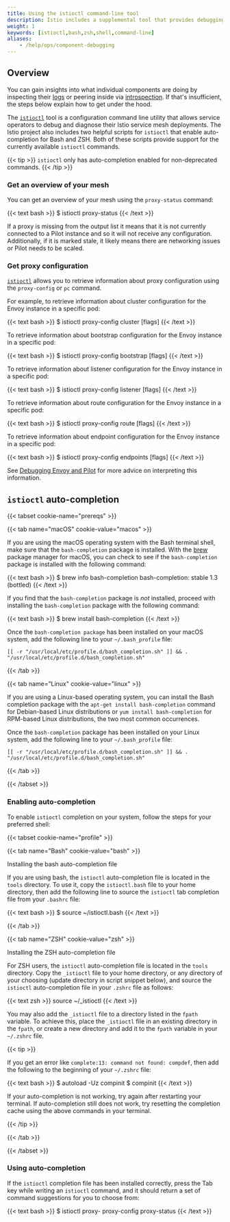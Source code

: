 ```yaml
---
title: Using the istioctl command-line tool
description: Istio includes a supplemental tool that provides debugging and diagnosis for Istio service mesh deployments.
weight: 1
keywords: [istioctl,bash,zsh,shell,command-line]
aliases:
    - /help/ops/component-debugging
---
```


## Overview

You can gain insights into what individual components are doing by inspecting their [logs](/docs/ops/troubleshooting/component-logging/)
or peering inside via [introspection](/docs/ops/troubleshooting/controlz/). If that's insufficient, the steps below explain
how to get under the hood.

The [`istioctl`](/docs/reference/commands/istioctl) tool is a configuration command line utility that allows service operators to debug and diagnose their Istio service mesh deployments. The Istio project also includes two helpful scripts for `istioctl` that enable auto-completion for Bash and ZSH. Both of these scripts provide support for the currently available `istioctl` commands.

{{< tip >}}
`istioctl` only has auto-completion enabled for non-deprecated commands.
{{< /tip >}}

### Get an overview of your mesh

You can get an overview of your mesh using the `proxy-status` command:

{{< text bash >}}
$ istioctl proxy-status
{{< /text >}}

If a proxy is missing from the output list it means that it is not currently connected to a Pilot instance and so it
will not receive any configuration. Additionally, if it is marked stale, it likely means there are networking issues or
Pilot needs to be scaled.

### Get proxy configuration

[`istioctl`](/docs/reference/commands/istioctl) allows you to retrieve information about proxy configuration using the `proxy-config` or `pc` command.

For example, to retrieve information about cluster configuration for the Envoy instance in a specific pod:

{{< text bash >}}
$ istioctl proxy-config cluster <pod-name> [flags]
{{< /text >}}

To retrieve information about bootstrap configuration for the Envoy instance in a specific pod:

{{< text bash >}}
$ istioctl proxy-config bootstrap <pod-name> [flags]
{{< /text >}}

To retrieve information about listener configuration for the Envoy instance in a specific pod:

{{< text bash >}}
$ istioctl proxy-config listener <pod-name> [flags]
{{< /text >}}

To retrieve information about route configuration for the Envoy instance in a specific pod:

{{< text bash >}}
$ istioctl proxy-config route <pod-name> [flags]
{{< /text >}}

To retrieve information about endpoint configuration for the Envoy instance in a specific pod:

{{< text bash >}}
$ istioctl proxy-config endpoints <pod-name> [flags]
{{< /text >}}

See [Debugging Envoy and Pilot](/docs/ops/troubleshooting/proxy-cmd/) for more advice on interpreting this information.

## `istioctl` auto-completion

{{< tabset cookie-name="prereqs" >}}

{{< tab name="macOS" cookie-value="macos" >}}

If you are using the macOS operating system with the Bash terminal shell, make sure that the `bash-completion` package is installed. With the [brew](https://brew.sh) package manager for macOS, you can check to see if the `bash-completion` package is installed with the following command:

{{< text bash >}}
$ brew info bash-completion
bash-completion: stable 1.3 (bottled)
{{< /text >}}

If you find that the `bash-completion` package is _not_ installed, proceed with installing the `bash-completion` package with the following command:

{{< text bash >}}
$ brew install bash-completion
{{< /text >}}

Once the `bash-completion package` has been installed on your macOS system, add the following line to your `~/.bash_profile` file:

`[[ -r "/usr/local/etc/profile.d/bash_completion.sh" ]] && . "/usr/local/etc/profile.d/bash_completion.sh"`

{{< /tab >}}

{{< tab name="Linux" cookie-value="linux" >}}

If you are using a Linux-based operating system, you can install the Bash completion package with the `apt-get install bash-completion` command for Debian-based Linux distributions or `yum install bash-completion` for RPM-based Linux distributions, the two most common occurrences.

Once the `bash-completion` package has been installed on your Linux system, add the following line to your `~/.bash_profile` file:

`[[ -r "/usr/local/etc/profile.d/bash_completion.sh" ]] && . "/usr/local/etc/profile.d/bash_completion.sh"`

{{< /tab >}}

{{< /tabset >}}

### Enabling auto-completion

To enable `istioctl` completion on your system, follow the steps for your preferred shell:

{{< tabset cookie-name="profile" >}}

{{< tab name="Bash" cookie-value="bash" >}}

Installing the bash auto-completion file

If you are using bash, the `istioctl` auto-completion file is located in the `tools` directory. To use it, copy the `istioctl.bash` file to your home directory, then add the following line to source the `istioctl` tab completion file from your `.bashrc` file:

{{< text bash >}}
$ source ~/istioctl.bash
{{< /text >}}

{{< /tab >}}

{{< tab name="ZSH" cookie-value="zsh" >}}

Installing the ZSH auto-completion file

For ZSH users, the `istioctl` auto-completion file is located in the `tools` directory. Copy the `_istioctl` file to your home directory, or any directory of your choosing (update directory in script snippet below), and source the `istioctl` auto-completion file in your `.zshrc` file as follows:

{{< text zsh >}}
source ~/_istioctl
{{< /text >}}

You may also add the `_istioctl` file to a directory listed in the `fpath` variable. To achieve this, place the `_istioctl` file in an existing directory in the `fpath`, or create a new directory and add it to the `fpath` variable in your `~/.zshrc` file.

{{< tip >}}

If you get an error like `complete:13: command not found: compdef`, then add the following to the beginning of your `~/.zshrc` file:

{{< text bash >}}
$ autoload -Uz compinit
$ compinit
{{< /text >}}

If your auto-completion is not working, try again after restarting your terminal. If auto-completion still does not work, try resetting the completion cache using the above commands in your terminal.

{{< /tip >}}

{{< /tab >}}

{{< /tabset >}}

### Using auto-completion

If the `istioctl` completion file has been installed correctly, press the Tab key while writing an `istioctl` command, and it should return a set of command suggestions for you to choose from:

{{< text bash >}}
$ istioctl proxy-<TAB>
proxy-config proxy-status
{{< /text >}}
